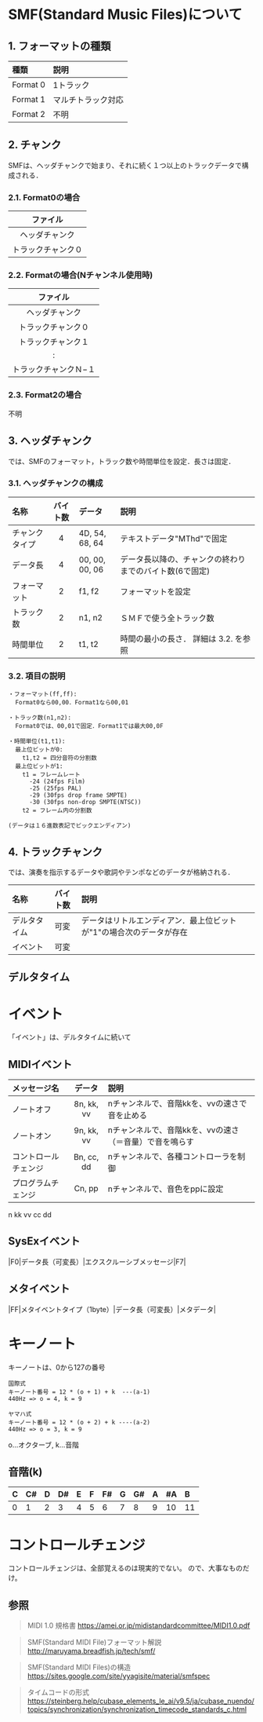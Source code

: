 # SMF(Standard Music Files)について

## 1. フォーマットの種類
|種類|説明|
|:-|:-|
|Format 0|1トラック|
|Format 1|マルチトラック対応|
|Format 2|不明|

## 2. チャンク
SMFは、ヘッダチャンクで始まり、それに続く１つ以上のトラックデータで構成される．

### 2.1. Format0の場合
|ファイル|
|:-:|
|ヘッダチャンク|
|トラックチャンク０|

### 2.2. Formatの場合(Nチャンネル使用時)
|ファイル|
|:-:|
|ヘッダチャンク|
|トラックチャンク０|
|トラックチャンク１|
|:|
|トラックチャンクＮ−１|

### 2.3. Format2の場合
不明

## 3. ヘッダチャンク
では、SMFのフォーマット，トラック数や時間単位を設定．長さは固定．

### 3.1. ヘッダチャンクの構成
|名称|バイト数|データ|説明|
|:--|:--:|:----------------|:--|
|チャンクタイプ|4|4D, 54, 68, 64|テキストデータ"MThd"で固定|
|データ長|4|00, 00, 00, 06|データ長以降の、チャンクの終わりまでのバイト数(6で固定)|
|フォーマット|2|f1, f2|フォーマットを設定|
|トラック数|2|n1, n2|ＳＭＦで使う全トラック数|
|時間単位|2|t1, t2|時間の最小の長さ． 詳細は 3.2. を参照|

### 3.2. 項目の説明
```
・フォーマット(ff,ff):
  Format0なら00,00．Format1なら00,01

・トラック数(n1,n2):
  Format0では、00,01で固定．Format1では最大00,0F

・時間単位(t1,t1):
  最上位ビットが0:
    t1,t2 = 四分音符の分割数
  最上位ビットが1:
    t1 = フレームレート
      -24 (24fps Film)
      -25 (25fps PAL)
      -29 (30fps drop frame SMPTE)
      -30 (30fps non-drop SMPTE(NTSC))
    t2 = フレーム内の分割数

(データは１６進数表記でビックエンディアン)
```

## 4. トラックチャンク
では、演奏を指示するデータや歌詞やテンポなどのデータが格納される．

|名称|バイト数|説明|
|:--|:----:|:--|
|デルタタイム|可変| データはリトルエンディアン．最上位ビットが"1"の場合次のデータが存在 |
|イベント|可変|  |

## デルタタイム

# イベント
「イベント」は、デルタタイムに続いて

## MIDIイベント
|メッセージ名|データ|説明|
|:--|:--:|:--|
|ノートオフ|8n, kk, vv|nチャンネルで、音階kkを、vvの速さで音を止める|
|ノートオン|9n, kk, vv|nチャンネルで、音階kkを、vvの速さ（＝音量）で音を鳴らす|
|コントロールチェンジ|Bn, cc, dd|nチャンネルで、各種コントローラを制御|
|プログラムチェンジ|Cn, pp|nチャンネルで、音色をppに設定|

n
kk
vv
cc
dd

## SysExイベント

|F0|データ長（可変長）|エクスクルーシブメッセージ|F7|

## メタイベント

|FF|メタイベントタイプ（1byte）|データ長（可変長）|メタデータ|


# キーノート
キーノートは、0から127の番号

    国際式
    キーノート番号 = 12 * (o + 1) + k  ---(a-1)
    440Hz => o = 4, k = 9

    ヤマハ式
    キーノート番号 = 12 * (o + 2) + k ----(a-2)
    440Hz => o = 3, k = 9

o...オクターブ,  k...音階

## 音階(k)
|C|C#|D|D#|E|F|F#|G|G#|A|#A|B|
|:--|:--|:--|:--|:--|:--|:--|:--|:--|:--|:--|:--|
|0|1|2|3|4|5|6|7|8|9|10|11|

# コントロールチェンジ
コントロールチェンジは、全部覚えるのは現実的でない。
ので、大事なものだけ。

## 参照
> MIDI 1.0 規格書
> https://amei.or.jp/midistandardcommittee/MIDI1.0.pdf

> SMF(Standard MIDI File)フォーマット解説
> http://maruyama.breadfish.jp/tech/smf/

> SMF(Standard MIDI Files)の構造
> https://sites.google.com/site/yyagisite/material/smfspec

> タイムコードの形式
> https://steinberg.help/cubase_elements_le_ai/v9.5/ja/cubase_nuendo/topics/synchronization/synchronization_timecode_standards_c.html
